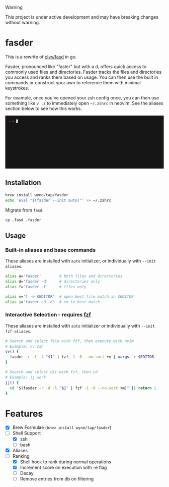 > [!WARNING]
> This project is under active development and may have breaking changes without warning.

# fasder

This is a rewrite of [clvv/fasd](http://github.com/clvv/fasd) in go.

Fasder, pronounced like "faster" but with a d, offers quick access to commonly
used files and directories. Fasder tracks the files and directories you access
and ranks them based on usage. You can then use the built in commands or
construct your own to reference them with minimal keystrokes.

For example, once you've opened your zsh config once, you can then use something
like `v .z` to immediately open `~/.zshrc` in neovim. See the aliases section
below to see how this works.

![Demo](./demo.gif)

## Installation

```bash
brew install wyne/tap/fasder
echo 'eval "$(fasder --init auto)"' >> ~/.zshrc
```

Migrate from `fasd`:

```bash
cp .fasd .fasder
```

## Usage

### Built-in aliases and base commands

These aliases are installed with `auto` initializer, or individually
with `--init aliases`.

```bash
alias a='fasder'        # both files and directories
alias d='fasder -d'     # directories only
alias f='fasder -f'     # files only
```

```bash
alias v='f -e $EDITOR'  # open best file match in $EDITOR
alias j='fasder_cd -d'  # cd to best match
```

### Interactive Selection - requires [fzf](https://github.com/junegunn/fzf)

These aliases are installed with `auto` initializer or individually with
`--init fzf-aliases`.

```bash
# Search and select file with fzf, then execute with nvim
# Example: vv zsh
vv() {
  fasder -r -f -l "$1" | fzf -1 -0 --no-sort +m | xargs -r $EDITOR
}
```

```bash
# Search and select dir with fzf, then cd
# Example: jj work
jj() {
  cd "$(fasder -r -d -l "$1" | fzf -1 -0 --no-sort +m)" || return 1
}
```

# Features

- [x] Brew Formulae (`brew install wyne/tap/fasder`)
- [ ] Shell Support
  - [x] zsh
  - [ ] bash
- [x] Aliases
- [ ] Ranking
  - [x] Shell hook to rank during normal operations
  - [x] Increment score on execution with -e flag
  - [ ] Decay
  - [ ] Remove entries from db on filtering

